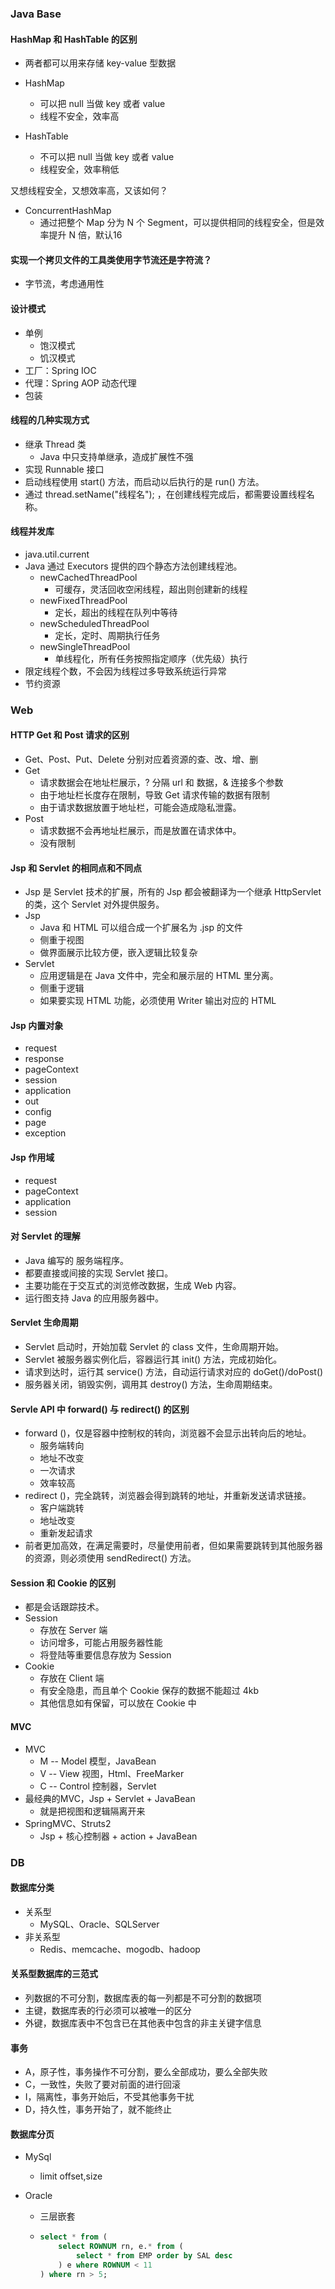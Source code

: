 ### Java Base

#### HashMap 和 HashTable 的区别

- 两者都可以用来存储 key-value 型数据

- HashMap
  - 可以把 null 当做 key 或者 value
  - 线程不安全，效率高
- HashTable
  - 不可以把 null 当做 key 或者 value
  - 线程安全，效率稍低

又想线程安全，又想效率高，又该如何？

- ConcurrentHashMap
  - 通过把整个 Map 分为 N 个 Segment，可以提供相同的线程安全，但是效率提升 N 倍，默认16



#### 实现一个拷贝文件的工具类使用字节流还是字符流？

- 字节流，考虑通用性



#### 设计模式

- 单例
  - 饱汉模式
  - 饥汉模式
- 工厂：Spring IOC
- 代理：Spring AOP 动态代理
- 包装



#### 线程的几种实现方式

- 继承 Thread 类
  - Java 中只支持单继承，造成扩展性不强
- 实现 Runnable 接口
- 启动线程使用 start() 方法，而启动以后执行的是 run() 方法。
- 通过 thread.setName("线程名"); ，在创建线程完成后，都需要设置线程名称。



#### 线程并发库

- java.util.current
- Java 通过 Executors 提供的四个静态方法创建线程池。
  - newCachedThreadPool
    - 可缓存，灵活回收空闲线程，超出则创建新的线程
  - newFixedThreadPool 
    - 定长，超出的线程在队列中等待
  - newScheduledThreadPool
    - 定长，定时、周期执行任务
  - newSingleThreadPool
    - 单线程化，所有任务按照指定顺序（优先级）执行
- 限定线程个数，不会因为线程过多导致系统运行异常
- 节约资源



### Web

#### HTTP Get 和 Post 请求的区别

- Get、Post、Put、Delete 分别对应着资源的查、改、增、删
- Get
  - 请求数据会在地址栏展示，? 分隔 url 和 数据，& 连接多个参数
  - 由于地址栏长度存在限制，导致 Get 请求传输的数据有限制
  - 由于请求数据放置于地址栏，可能会造成隐私泄露。
- Post
  - 请求数据不会再地址栏展示，而是放置在请求体中。
  - 没有限制



#### Jsp 和 Servlet 的相同点和不同点

- Jsp 是 Servlet 技术的扩展，所有的 Jsp 都会被翻译为一个继承 HttpServlet 的类，这个 Servlet 对外提供服务。
- Jsp
  - Java 和 HTML 可以组合成一个扩展名为 .jsp 的文件
  - 侧重于视图
  - 做界面展示比较方便，嵌入逻辑比较复杂
- Servlet
  - 应用逻辑是在 Java 文件中，完全和展示层的 HTML 里分离。
  - 侧重于逻辑
  - 如果要实现 HTML 功能，必须使用 Writer 输出对应的 HTML



#### Jsp 内置对象

- request
- response
- pageContext
- session
- application
- out
- config
- page
- exception



#### Jsp 作用域

- request
- pageContext
- application 
- session



#### 对 Servlet 的理解

- Java 编写的 服务端程序。
- 都要直接或间接的实现 Servlet 接口。
- 主要功能在于交互式的浏览修改数据，生成 Web 内容。
- 运行图支持 Java 的应用服务器中。



#### Servlet 生命周期

- Servlet 启动时，开始加载 Servlet 的 class 文件，生命周期开始。
- Servlet 被服务器实例化后，容器运行其 init() 方法，完成初始化。
- 请求到达时，运行其 service() 方法，自动运行请求对应的 doGet()/doPost()
- 服务器关闭，销毁实例，调用其 destroy() 方法，生命周期结束。



#### Servle API 中 forward() 与 redirect() 的区别

- forward ()，仅是容器中控制权的转向，浏览器不会显示出转向后的地址。
  - 服务端转向
  - 地址不改变
  - 一次请求
  - 效率较高
- redirect ()，完全跳转，浏览器会得到跳转的地址，并重新发送请求链接。
  - 客户端跳转
  - 地址改变
  - 重新发起请求
- 前者更加高效，在满足需要时，尽量使用前者，但如果需要跳转到其他服务器的资源，则必须使用 sendRedirect() 方法。



#### Session 和 Cookie 的区别

- 都是会话跟踪技术。
- Session
  - 存放在 Server 端
  - 访问增多，可能占用服务器性能
  - 将登陆等重要信息存放为 Session
- Cookie
  - 存放在 Client 端
  - 有安全隐患，而且单个 Cookie 保存的数据不能超过 4kb
  - 其他信息如有保留，可以放在 Cookie 中



#### MVC

- MVC
  - M -- Model 	模型，JavaBean
  - V -- View         视图，Html、FreeMarker
  - C -- Control    控制器，Servlet
- 最经典的MVC，Jsp + Servlet + JavaBean
  - 就是把视图和逻辑隔离开来
- SpringMVC、Struts2
  - Jsp + 核心控制器 + action + JavaBean



### DB

#### 数据库分类

- 关系型
  - MySQL、Oracle、SQLServer
- 非关系型
  - Redis、memcache、mogodb、hadoop



#### 关系型数据库的三范式

- 列数据的不可分割，数据库表的每一列都是不可分割的数据项
- 主键，数据库表的行必须可以被唯一的区分
- 外键，数据库表中不包含已在其他表中包含的非主关键字信息



#### 事务

- A，原子性，事务操作不可分割，要么全部成功，要么全部失败
- C，一致性，失败了要对前面的进行回滚
- I，隔离性，事务开始后，不受其他事务干扰
- D，持久性，事务开始了，就不能终止



#### 数据库分页

- MySql

  - limit offset,size

- Oracle

  - 三层嵌套

  - ```sql
    select * from (
        select ROWNUM rn, e.* from (
            select * from EMP order by SAL desc
        ) e where ROWNUM < 11
    ) where rn > 5;
    ```


